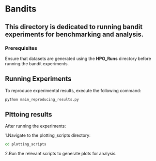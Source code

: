 # **Bandits**  
This directory is dedicated to running bandit experiments for benchmarking and analysis.  
---
### Prerequisites  
Ensure that datasets are generated using the **HPO_Runs** directory before running the bandit experiments.  

## **Running Experiments**  
To reproduce experimental results, execute the following command:  

```bash
python main_reproducing_results.py 
```

## Plttoing results
After running the experiments:

1.Navigate to the plotting_scripts directory:

```bash
cd plotting_scripts 
```

2.Run the relevant scripts to generate plots for analysis.
